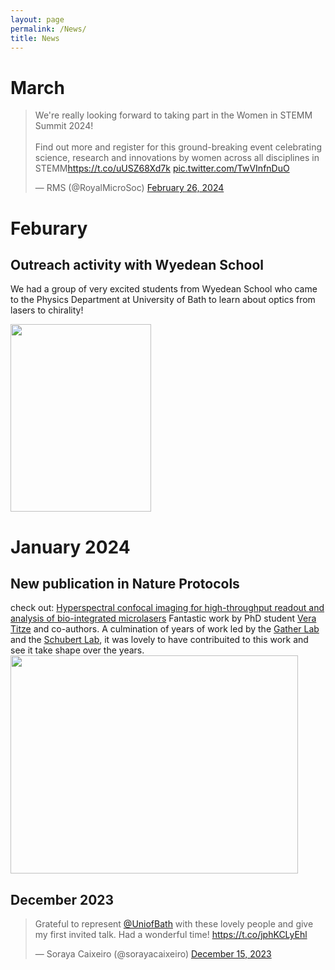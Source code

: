 ```yaml
---
layout: page
permalink: /News/
title: News
---
```

# March
<div>
<blockquote class="twitter-tweet"><p lang="en" dir="ltr">We&#39;re really looking forward to taking part in the Women in STEMM Summit 2024! <br><br>Find out more and register for this ground-breaking event celebrating science, research and innovations by women across all disciplines in STEMM<a href="https://t.co/uUSZ68Xd7k">https://t.co/uUSZ68Xd7k</a> <a href="https://t.co/TwVInfnDuO">pic.twitter.com/TwVInfnDuO</a></p>&mdash; RMS (@RoyalMicroSoc) <a href="https://twitter.com/RoyalMicroSoc/status/1762100313278845354?ref_src=twsrc%5Etfw">February 26, 2024</a></blockquote> <script async src="https://platform.twitter.com/widgets.js" charset="utf-8"></script> 
<div>
    
# Feburary
## Outreach activity with Wyedean School 

We had a group of very excited students from Wyedean School who came to the Physics Department at University of Bath to learn about optics from lasers to chirality!

<img src="https://sorayacaixeiro.github.io/images/PXL_20240202_135047995.jpg.jpg" width="225" height="300">


# January 2024
## New publication in Nature Protocols

check out: [Hyperspectral confocal imaging for high-throughput readout and analysis of bio-integrated microlasers](https://www.nature.com/articles/s41596-023-00924-6)
Fantastic work by PhD student [Vera Titze](https://twitter.com/TitzeVera?ref_src=twsrc%5Egoogle%7Ctwcamp%5Eserp%7Ctwgr%5Eauthor) and co-authors. A culmination of years of work led by the [Gather Lab](https://gatherlab.uni-koeln.de/) and the [Schubert Lab](https://schubert-lab.uni-koeln.de/), it was lovely to have contribuited to this work and see it take shape over the years. 
<br>
<img src="https://sorayacaixeiro.github.io/images/figurepaper.PNG" width="460" height="349">
## December 2023
<div>
<blockquote class="twitter-tweet" data-theme="light"><p lang="en" dir="ltr">Grateful to represent <a href="https://twitter.com/UniofBath?ref_src=twsrc%5Etfw">@UniofBath</a> with these lovely people and give my first invited talk. Had a wonderful time! <a href="https://t.co/jphKCLyEhl">https://t.co/jphKCLyEhl</a></p>&mdash; Soraya Caixeiro (@sorayacaixeiro) <a href="https://twitter.com/sorayacaixeiro/status/1735756753113886885?ref_src=twsrc%5Etfw">December 15, 2023</a></blockquote> <script async src="https://platform.twitter.com/widgets.js" charset="utf-8"></script> 
</div>
